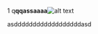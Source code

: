 1   q**qqassaaaa**![alt text](image.png)










































asddddddddddddddddddasd



















